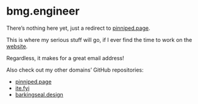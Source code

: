 # bmg.engineer

There&rsquo;s nothing here yet, just a redirect to [pinniped.page](https://pinniped.page/).

This is where my serious stuff will go, if I ever find the time to work on the [website](https://bmg.engineer/).

Regardless, it makes for a great email address!

Also check out my other domains&rsquo; GitHub repositories:

-    [pinniped.page](https://github.com/ObsidianSeal/pinniped.page)
-    [ite.fyi](https://github.com/ObsidianSeal/ite-fyi)
-    [barkingseal.design](https://github.com/ObsidianSeal/barking-seal-design)
